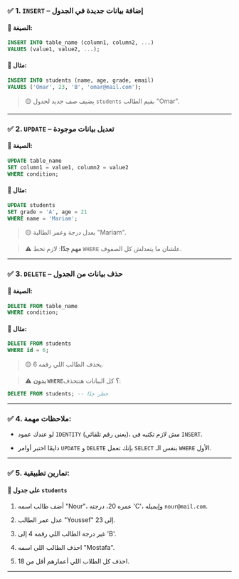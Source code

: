 
### ✅ 1. `INSERT` – إضافة بيانات جديدة في الجدول

#### 📌 الصيغة:

```sql
INSERT INTO table_name (column1, column2, ...)
VALUES (value1, value2, ...);
```

#### 🧠 مثال:

```sql
INSERT INTO students (name, age, grade, email)
VALUES ('Omar', 23, 'B', 'omar@mail.com');
```

> 🟡 يضيف صف جديد لجدول `students` بقيم الطالب "Omar".

---

### ✅ 2. `UPDATE` – تعديل بيانات موجودة

#### 📌 الصيغة:

```sql
UPDATE table_name
SET column1 = value1, column2 = value2
WHERE condition;
```

#### 🧠 مثال:

```sql
UPDATE students
SET grade = 'A', age = 21
WHERE name = 'Mariam';
```

> 🟡 يعدل درجة وعمر الطالبة "Mariam".

> ⚠️ **مهم جدًا**: لازم تحط `WHERE` علشان ما يتعدلش كل الصفوف.

---

### ✅ 3. `DELETE` – حذف بيانات من الجدول

#### 📌 الصيغة:

```sql
DELETE FROM table_name
WHERE condition;
```

#### 🧠 مثال:

```sql
DELETE FROM students
WHERE id = 6;
```

> 🟡 يحذف الطالب اللي رقمه 6.

> ⚠️ **بدون `WHERE`؟** كل البيانات هتتحذف:

```sql
DELETE FROM students; -- خطر جدًا
```

---

### ✅ 4. ملاحظات مهمة:

- لو عندك عمود `IDENTITY` (يعني رقم تلقائي)، مش لازم تكتبه في `INSERT`.
    
- دايمًا اختبر أوامر `UPDATE` و `DELETE` بإنك تعمل `SELECT` بنفس الـ `WHERE` الأول.
    

---

### ✅ 5. تمارين تطبيقية:

#### 🧪 على جدول `students`

1. أضف طالب اسمه "Nour"، عمره 20، درجته 'C'، وإيميله `nour@mail.com`.
    
2. عدل عمر الطالب "Youssef" إلى 23.
    
3. غير درجة الطالب اللي رقمه 4 إلى 'B'.
    
4. احذف الطالب اللي اسمه "Mostafa".
    
5. احذف كل الطلاب اللي أعمارهم أقل من 18.
    

---

